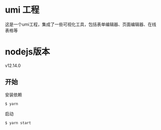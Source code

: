 # umi 工程
这是一个umi工程，集成了一些可视化工具，包括表单编辑器、页面编辑器、在线表格等

# nodejs版本
v12.14.0

## 开始

安装依赖

```bash
$ yarn
```

启动

```bash
$ yarn start
```
